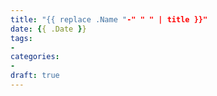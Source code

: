 ```yaml
---
title: "{{ replace .Name "-" " " | title }}"
date: {{ .Date }}
tags: 
- 
categories: 
- 
draft: true
---
```


